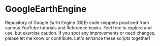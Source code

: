 # GoogleEarthEngine
Repository of Google Earth Engine (GEE) code snippets practiced from various YouTube tutorials and Reference books. Feel free to explore and use, but exercise caution. If you spot any improvements or need changes, please let me know or contribute. Let's enhance these scripts together!
